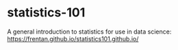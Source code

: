 # statistics-101
A general introduction to statistics for use in data science: https://frentan.github.io/statistics101.github.io/
